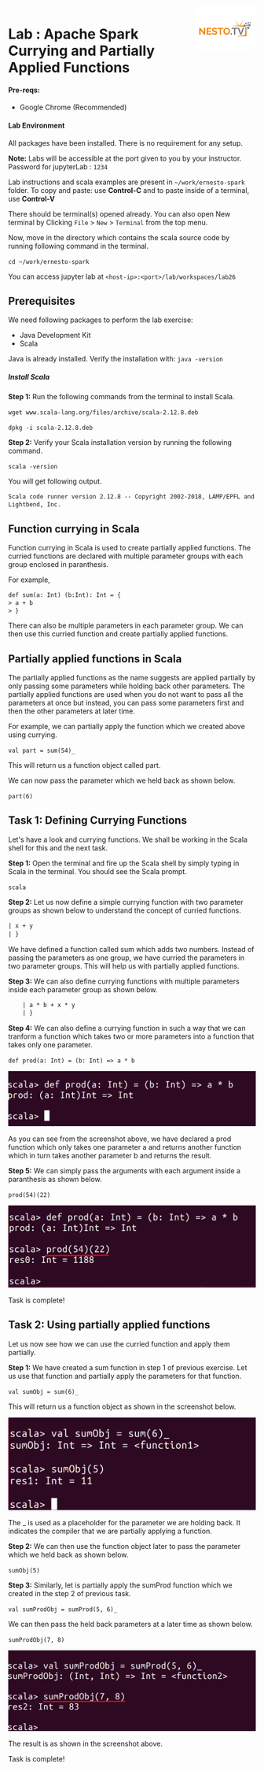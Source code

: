 <img align="right" src="./logo-small.png">

# Lab : Apache Spark Currying and Partially Applied Functions

#### Pre-reqs:
- Google Chrome (Recommended)

#### Lab Environment
All packages have been installed. There is no requirement for any setup.

**Note:** Labs will be accessible at the port given to you by your instructor. Password for jupyterLab : `1234`

Lab instructions and scala examples are present in `~/work/ernesto-spark` folder. To copy and paste: use **Control-C** and to paste inside of a terminal, use **Control-V**

There should be terminal(s) opened already. You can also open New terminal by Clicking `File` > `New` > `Terminal` from the top menu.

Now, move in the directory which contains the scala source code by running following command in the terminal.

`cd ~/work/ernesto-spark`

You can access jupyter lab at `<host-ip>:<port>/lab/workspaces/lab26`

## Prerequisites

We need following packages to perform the lab exercise: 
- Java Development Kit
- Scala

Java is already installed. Verify the installation with: `java -version` 

##### Install Scala

**Step 1:** Run the following commands from the terminal to install Scala.

`wget www.scala-lang.org/files/archive/scala-2.12.8.deb`

`dpkg -i scala-2.12.8.deb`


**Step 2:** Verify your Scala installation version by running the following command.
 
`scala -version`

You will get following output.

```
Scala code runner version 2.12.8 -- Copyright 2002-2018, LAMP/EPFL and Lightbend, Inc.
```

## Function currying in Scala

Function currying in Scala is used to create partially applied functions. The curried functions are declared with multiple parameter groups with each group enclosed in paranthesis.

For example,

```
def sum(a: Int) (b:Int): Int = {
> a + b
> }
```

There can also be multiple parameters in each parameter group. We can then use this curried function and create partially applied functions.

## Partially applied functions in Scala

The partially applied functions as the name suggests are applied partially by only passing some parameters while holding back other parameters. The partially applied functions are used when you do not want to pass all the parameters at once but instead, you can pass some parameters first and then the other parameters at later time.

For example, we can partially apply the function which we created above using currying.

```val part = sum(54)_```

This will return us a function object called part.

We can now pass the parameter which we held back as shown below.

```part(6)```

## Task 1: Defining Currying Functions


Let's have a look and currying functions. We shall be working in the Scala shell for this and the next task.

**Step 1:** Open the terminal and fire up the Scala shell by simply typing in Scala in the terminal. You should see the Scala prompt.

`scala`

 

**Step 2:** Let us now define a simple currying function with two parameter groups as shown below to understand the concept of curried functions.

```def sum(x: Int) (y: Int): Int = {
| x + y
| }
```

 
We have defined a function called sum which adds two numbers. Instead of passing the parameters as one group, we have curried the parameters in two parameter groups. This will help us with partially applied functions.


**Step 3:** We can also define currying functions with multiple parameters inside each parameter group as shown below.

```def sumProd(a: Int, x: Int) (b: Int, y: Int): Int = {
	| a * b + x * y
	| }
```
 

**Step 4:** We can also define a currying function in such a way that we can tranform a function which takes two or more parameters into a function that takes only one parameter.

`def prod(a: Int) = (b: Int) => a * b`

![](./Screenshots/Chapter_9/Selection_004.png) 

As you can see from the screenshot above, we have declared a prod function which only takes one parameter a and returns another function which in turn takes another parameter b and returns the result.


**Step 5:** We can simply pass the arguments with each argument inside a paranthesis as shown below.

`prod(54)(22)`

 
 ![](./Screenshots/Chapter_9/Selection_005.png)

Task is complete!

## Task 2: Using partially applied functions

Let us now see how we can use the curried function and apply them partially.

**Step 1:** We have created a sum function in step 1 of previous exercise. Let us use that function and partially apply the parameters for that function.

`val sumObj = sum(6)_ `

This will return us a function object as shown in the screenshot below.
 
 ![](./Screenshots/Chapter_9/Selection_007.png)

The _ is used as a placeholder for the parameter we are holding back. It indicates the compiler that we are partially applying a function. 

**Step 2:** We can then use the function object later to pass the parameter which we held back as shown below.

`sumObj(5)`


**Step 3:** Similarly, let is partially apply the sumProd function which we created in the step 2 of previous task.

`val sumProdObj = sumProd(5, 6)_`


We can then pass the held back parameters at a later time as shown below.

`sumProdObj(7, 8)`

![](./Screenshots/Chapter_9/Selection_009.png)

The result is as shown in the screenshot above.

Task is complete!

 





























































































